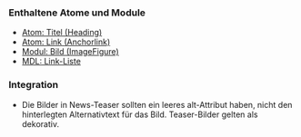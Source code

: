### Enthaltene Atome und Module
* [Atom: Titel (Heading)](../../atoms/headings/headings.html)
* [Atom: Link (Anchorlink)](../../atoms/anchorlink/anchorlink.html)
* [Modul: Bild (ImageFigure)](../image_figure/image_figure.html)
* [MDL: Link-Liste](../linklist/linklist.html)

### Integration


* Die Bilder in News-Teaser sollten ein leeres alt-Attribut haben, nicht den hinterlegten Alternativtext für das Bild. Teaser-Bilder gelten als dekorativ. 
